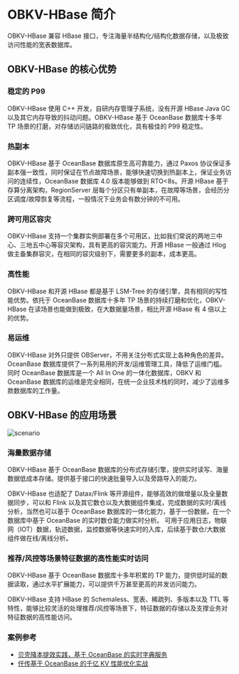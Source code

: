 # OBKV-HBase 简介

OBKV-HBase 兼容 HBase 接口，专注海量半结构化/结构化数据存储，以及极致访问性能的宽表数据库。

## OBKV-HBase 的核心优势

### 稳定的 P99

OBKV-HBase 使用 C++ 开发，自研内存管理子系统，没有开源 HBase Java GC 以及其它内存导致的抖动问题。OBKV-HBase 基于 OceanBase 数据库十多年 TP 场景的打磨，对存储访问链路的极致优化，具有极佳的 P99 稳定性。

### 热副本

OBKV-HBase 基于 OceanBase 数据库原生高可靠能力，通过 Paxos 协议保证多副本强一致性，同时保证在节点故障场景，能够快速切换到热副本上，保证业务访问的连续性，OceanBase 数据库 4.0 版本能够做到 RTO<8s。开源 HBase 基于存算分离架构，RegionServer 层每个分区只有单副本，在故障等场景，会经历分区调度/故障恢复等流程，一般情况下业务会有数分钟的不可用。

### 跨可用区容灾

OBKV-HBase 支持一个集群实例部署在多个可用区，比如我们常说的两地三中心、三地五中心等容灾架构，具有更高的容灾能力。开源 HBase 一般通过 Hlog 做主备集群容灾，在相同的容灾级别下，需要更多的副本，成本更高。

### 高性能

OBKV-HBase 和开源 HBase 都是基于 LSM-Tree 的存储引擎，具有相同的写性能优势。依托于 OceanBase 数据库十多年 TP 场景的持续打磨和优化，OBKV-HBase 在读场景也能做到极致，在大数据量场景，相比开源 HBase 有 4 倍以上的优势。

### 易运维

OBKV-HBase 对外只提供 OBServer，不用关注分布式实现上各种角色的差异。OceanBase 数据库提供了一系列易用的开发/运维管理工具，降低了运维门槛。同时 OceanBase 数据库是一个 All In One 的一体化数据库，OBKV 和 OceanBase 数据库的运维是完全相同，在统一企业技术栈的同时，减少了运维多款数据库的工作量。

## OBKV-HBase 的应用场景

![scenario](https://obbusiness-private.oss-cn-shanghai.aliyuncs.com/doc/img/observer/kv/kv-hbase-scenario.png)

### 海量数据存储

OBKV-HBase 基于 OceanBase 数据库的分布式存储引擎，提供实时读写、海量数据低成本存储。提供基于接口的快速批量导入以及旁路导入的能力。

OBKV-HBase 也适配了 Datax/Flink 等开源组件，能够高效的做增量以及全量数据同步，可以和 Flink 以及其它数仓以及大数据组件集成，完成数据的实时/离线分析，当然也可以基于 OceanBase 数据库的一体化能力，基于一份数据，在一个数据库中基于 OceanBase 的实时数仓能力做实时分析。
可用于应用日志，物联网（IOT）数据，轨迹数据，监控数据等快速实时的入库，后续基于数仓/大数据组件做在线/离线分析。

### 推荐/风控等场景特征数据的高性能实时访问

OBKV-HBase 基于 OceanBase 数据库十多年积累的 TP 能力，提供低时延的数据读取，通过水平扩展能力，可以提供千万甚至更高的并发访问能力。

OBKV-HBase 支持 HBase 的 Schemaless、宽表、稀疏列、多版本以及 TTL 等特性，能够比较灵活的处理推荐/风控等场景下，特征数据的存储以及支撑业务对特征数据的高性能访问。


### 案例参考

- [贝壳降本提效实践，基于 OceanBase 的实时字典服务](https://open.oceanbase.com/blog/3984082944)
- [仟传基于 OceanBase 的千亿 KV 性能优化实战](https://mp.weixin.qq.com/s/1wwB0ModmGVRFtwfznBviQ)